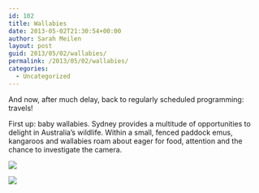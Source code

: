 ```yaml
---
id: 102
title: Wallabies
date: 2013-05-02T21:30:54+00:00
author: Sarah Meilen
layout: post
guid: 2013/05/02/wallabies/
permalink: /2013/05/02/wallabies/
categories:
  - Uncategorized
---
```

And now, after much delay, back to regularly scheduled programming: travels!

First up: baby wallabies. Sydney provides a multitude of opportunities to delight in Australia&#8217;s wildlife. Within a small, fenced paddock emus, kangaroos and wallabies roam about eager for food, attention and the chance to investigate the camera.&nbsp;

![](http://static1.squarespace.com/static/5064cb5984ae62abc9229999/5064cb5a84ae62abc92299ae/51826d96e4b02087b9102c54/1432178595033/image.jpg)

![](http://static1.squarespace.com/static/5064cb5984ae62abc9229999/5064cb5a84ae62abc92299ae/51826de6e4b0878772a6919d/1432178597027/image.jpg)
